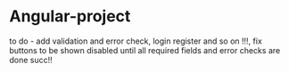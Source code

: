 # Angular-project
to do - add validation and error check, login register and so on !!!, fix buttons to be shown disabled until all required fields and error checks are done succ!!